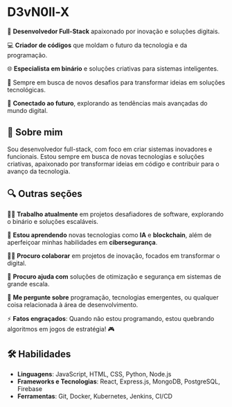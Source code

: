# D3vN0ll-X

🔧 **Desenvolvedor Full-Stack** apaixonado por inovação e soluções digitais.

💻 **Criador de códigos** que moldam o futuro da tecnologia e da programação.

🌐 **Especialista em binário** e soluções criativas para sistemas inteligentes.

🚀 Sempre em busca de novos desafios para transformar ideias em soluções tecnológicas.

📍 **Conectado ao futuro**, explorando as tendências mais avançadas do mundo digital.

## 🚀 Sobre mim
Sou desenvolvedor full-stack, com foco em criar sistemas inovadores e funcionais. Estou sempre em busca de novas tecnologias e soluções criativas, apaixonado por transformar ideias em código e contribuir para o avanço da tecnologia.

## 🔍 Outras seções

👩‍💻 **Trabalho atualmente** em projetos desafiadores de software, explorando o binário e soluções escaláveis.  

🧠 **Estou aprendendo** novas tecnologias como **IA** e **blockchain**, além de aperfeiçoar minhas habilidades em **cibersegurança**.

👯‍♀️ **Procuro colaborar** em projetos de inovação, focados em transformar o digital.

🤔 **Procuro ajuda com** soluções de otimização e segurança em sistemas de grande escala.

💬 **Me pergunte sobre** programação, tecnologias emergentes, ou qualquer coisa relacionada à área de desenvolvimento.

⚡️ **Fatos engraçados**: Quando não estou programando, estou quebrando algoritmos em jogos de estratégia! 🎮

## 🛠 Habilidades
- **Linguagens**: JavaScript, HTML, CSS, Python, Node.js  
- **Frameworks e Tecnologias**: React, Express.js, MongoDB, PostgreSQL, Firebase  
- **Ferramentas**: Git, Docker, Kubernetes, Jenkins, CI/CD

